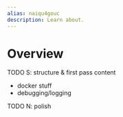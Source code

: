 ```yaml
---
alias: naiqu4gouc
description: Learn about.
---
```


# Overview

TODO S: structure & first pass content

- docker stuff
- debugging/logging

TODO N: polish
